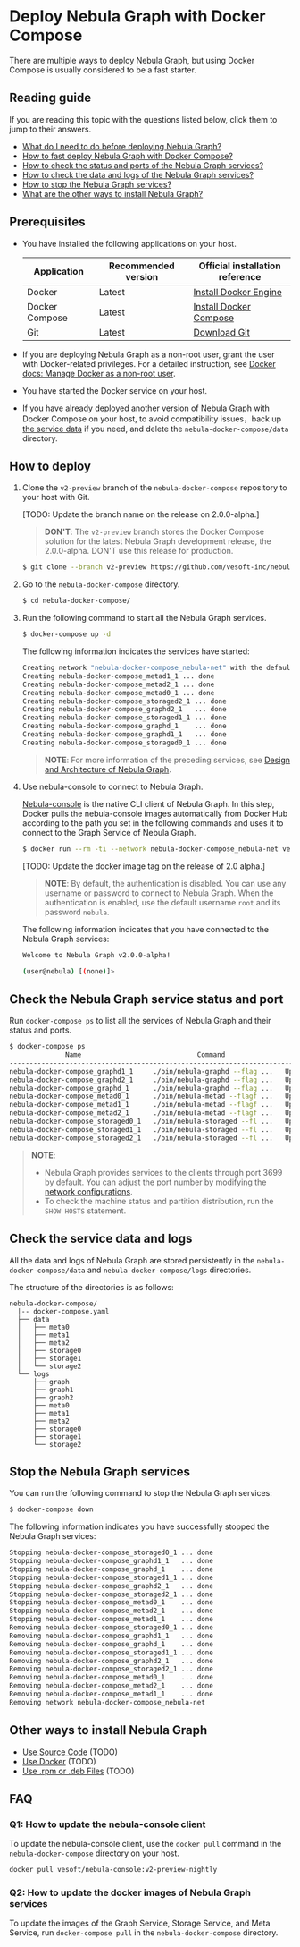 # Deploy Nebula Graph with Docker Compose

There are multiple ways to deploy Nebula Graph, but using Docker Compose is usually considered to be a fast starter.

## Reading guide

If you are reading this topic with the questions listed below, click them to jump to their answers.

* [What do I need to do before deploying Nebula Graph?](#prerequisites)
* [How to fast deploy Nebula Graph with Docker Compose?](#how-to-deploy)
* [How to check the status and ports of the Nebula Graph services?](#check-the-nebula-graph-service-status-and-ports)
* [How to check the data and logs of the Nebula Graph services?](#check-the-service-data-and-logs)
* [How to stop the Nebula Graph services?](#stop-the-nebula-graph-services)
* [What are the other ways to install Nebula Graph?](#other-ways-to-install-nebula-graph)

## Prerequisites

* You have installed the following applications on your host.
  
  | Application    | Recommended version | Official installation reference                                    |
  | -------------- | ------------------- | ------------------------------------------------------------------ |
  | Docker         | Latest              | [Install Docker Engine](https://docs.docker.com/engine/install/)   |
  | Docker Compose | Latest              | [Install Docker Compose](https://docs.docker.com/compose/install/) |
  | Git            | Latest              | [Download Git](https://git-scm.com/download/)       |

* If you are deploying Nebula Graph as a non-root user, grant the user with Docker-related privileges. For a detailed instruction, see [Docker docs: Manage Docker as a non-root user](https://docs.docker.com/engine/install/linux-postinstall/#manage-docker-as-a-non-root-user).

* You have started the Docker service on your host.

* If you have already deployed another version of Nebula Graph with Docker Compose on your host, to avoid compatibility issues，back up [the service data](#check-the-service-data-and-logs) if you need, and delete the `nebula-docker-compose/data` directory.

## How to deploy

1. Clone the `v2-preview` branch of the `nebula-docker-compose` repository to your host with Git.

    [TODO: Update the branch name on the release on 2.0.0-alpha.]

    > **DON'T**: The `v2-preview` branch stores the Docker Compose solution for the latest Nebula Graph development release, the 2.0.0-alpha. DON'T use this release for production.

    ```bash
    $ git clone --branch v2-preview https://github.com/vesoft-inc/nebula-docker-compose.git
    ```

2. Go to the `nebula-docker-compose` directory.

    ```bash
    $ cd nebula-docker-compose/
    ```

3. Run the following command to start all the Nebula Graph services.

    ```bash
    $ docker-compose up -d
    ```

    The following information indicates the services have started:

    ```bash
    Creating network "nebula-docker-compose_nebula-net" with the default driver
    Creating nebula-docker-compose_metad1_1 ... done
    Creating nebula-docker-compose_metad2_1 ... done
    Creating nebula-docker-compose_metad0_1 ... done
    Creating nebula-docker-compose_storaged2_1 ... done
    Creating nebula-docker-compose_graphd2_1   ... done
    Creating nebula-docker-compose_storaged1_1 ... done
    Creating nebula-docker-compose_graphd_1    ... done
    Creating nebula-docker-compose_graphd1_1   ... done
    Creating nebula-docker-compose_storaged0_1 ... done
    ```

    >**NOTE**: For more information of the preceding services, see [Design and Architecture of Nebula Graph](https://docs.nebula-graph.io/manual-EN/1.overview/3.design-and-architecture/1.design-and-architecture/).

4. Use nebula-console to connect to Nebula Graph.

    [Nebula-console](https://github.com/vesoft-inc/nebula-console) is the native CLI client of Nebula Graph. In this step, Docker pulls the nebula-console images automatically from Docker Hub according to the path you set in the following commands and uses it to connect to the Graph Service of Nebula Graph.
    <!-- You can use other clients to connect to Nebula Graph instead of Nebula-console, such as [Nebula Graph Studio](https://github.com/vesoft-inc/nebula-web-docker) and [clients for different programming languages](https://docs.nebula-graph.io/manual-EN/1.overview/2.quick-start/3.supported-clients/). -->

    ```bash
    $ docker run --rm -ti --network nebula-docker-compose_nebula-net vesoft/nebula-console:v2-preview-nightly --address=graphd --port=3699 -u <username> -p <password>
    ```

    [TODO: Update the docker image tag on the release of 2.0 alpha.]

    >**NOTE**: By default, the authentication is disabled. You can use any username or password to connect to Nebula Graph. When the authentication is enabled, use the default username `root` and its password `nebula`.

    The following information indicates that you have connected to the Nebula Graph services:

    ```bash
    Welcome to Nebula Graph v2.0.0-alpha!

    (user@nebula) [(none)]>
    ```

## Check the Nebula Graph service status and port

Run `docker-compose ps` to list all the services of Nebula Graph and their status and ports.

```bash
$ docker-compose ps
              Name                             Command                  State                                                Ports                                         
---------------------------------------------------------------------------------------------------------------------------------------------------------------------------
nebula-docker-compose_graphd1_1     ./bin/nebula-graphd --flag ...   Up (healthy)   0.0.0.0:32776->13000/tcp, 0.0.0.0:32772->13002/tcp, 0.0.0.0:32780->3699/tcp            
nebula-docker-compose_graphd2_1     ./bin/nebula-graphd --flag ...   Up (healthy)   0.0.0.0:32769->13000/tcp, 0.0.0.0:32768->13002/tcp, 0.0.0.0:32773->3699/tcp            
nebula-docker-compose_graphd_1      ./bin/nebula-graphd --flag ...   Up (healthy)   0.0.0.0:32791->13000/tcp, 0.0.0.0:32788->13002/tcp, 0.0.0.0:32794->3699/tcp            
nebula-docker-compose_metad0_1      ./bin/nebula-metad --flagf ...   Up (healthy)   0.0.0.0:32793->11000/tcp, 0.0.0.0:32790->11002/tcp, 0.0.0.0:32787->45500/tcp, 45501/tcp
nebula-docker-compose_metad1_1      ./bin/nebula-metad --flagf ...   Up (healthy)   0.0.0.0:32792->11000/tcp, 0.0.0.0:32789->11002/tcp, 0.0.0.0:32786->45500/tcp, 45501/tcp
nebula-docker-compose_metad2_1      ./bin/nebula-metad --flagf ...   Up (healthy)   0.0.0.0:32785->11000/tcp, 0.0.0.0:32784->11002/tcp, 0.0.0.0:32782->45500/tcp, 45501/tcp
nebula-docker-compose_storaged0_1   ./bin/nebula-storaged --fl ...   Up (healthy)   0.0.0.0:32777->12000/tcp, 0.0.0.0:32774->12002/tcp, 0.0.0.0:32770->44500/tcp, 44501/tcp
nebula-docker-compose_storaged1_1   ./bin/nebula-storaged --fl ...   Up (healthy)   0.0.0.0:32778->12000/tcp, 0.0.0.0:32775->12002/tcp, 0.0.0.0:32771->44500/tcp, 44501/tcp
nebula-docker-compose_storaged2_1   ./bin/nebula-storaged --fl ...   Up (healthy)   0.0.0.0:32783->12000/tcp, 0.0.0.0:32781->12002/tcp, 0.0.0.0:32779->44500/tcp, 44501/tcp
```

>**NOTE**:
>
> * Nebula Graph provides services to the clients through port 3699 by default. You can adjust the port number by modifying the [network configurations](https://docs.nebula-graph.io/manual-EN/3.build-develop-and-administration/3.configurations/3.meta-config/#networking_configurations).
> * To check the machine status and partition distribution, run the `SHOW HOSTS` statement.

## Check the service data and logs

All the data and logs of Nebula Graph are stored persistently in the `nebula-docker-compose/data` and `nebula-docker-compose/logs` directories.

The structure of the directories is as follows:

```text
nebula-docker-compose/
  |-- docker-compose.yaml
  ├── data
  │   ├── meta0
  │   ├── meta1
  │   ├── meta2
  │   ├── storage0
  │   ├── storage1
  │   └── storage2
  └── logs
      ├── graph
      ├── graph1
      ├── graph2
      ├── meta0
      ├── meta1
      ├── meta2
      ├── storage0
      ├── storage1
      └── storage2
```

## Stop the Nebula Graph services

You can run the following command to stop the Nebula Graph services:

```bash
$ docker-compose down
```

The following information indicates you have successfully stopped the Nebula Graph services:

```bash
Stopping nebula-docker-compose_storaged0_1 ... done
Stopping nebula-docker-compose_graphd1_1   ... done
Stopping nebula-docker-compose_graphd_1    ... done
Stopping nebula-docker-compose_storaged1_1 ... done
Stopping nebula-docker-compose_graphd2_1   ... done
Stopping nebula-docker-compose_storaged2_1 ... done
Stopping nebula-docker-compose_metad0_1    ... done
Stopping nebula-docker-compose_metad2_1    ... done
Stopping nebula-docker-compose_metad1_1    ... done
Removing nebula-docker-compose_storaged0_1 ... done
Removing nebula-docker-compose_graphd1_1   ... done
Removing nebula-docker-compose_graphd_1    ... done
Removing nebula-docker-compose_storaged1_1 ... done
Removing nebula-docker-compose_graphd2_1   ... done
Removing nebula-docker-compose_storaged2_1 ... done
Removing nebula-docker-compose_metad0_1    ... done
Removing nebula-docker-compose_metad2_1    ... done
Removing nebula-docker-compose_metad1_1    ... done
Removing network nebula-docker-compose_nebula-net
```

## Other ways to install Nebula Graph

* [Use Source Code](TODO) (TODO)
* [Use Docker](TODO) (TODO)
* [Use .rpm or .deb Files](TODO) (TODO)

## FAQ

### Q1: How to update the nebula-console client

To update the nebula-console client, use the `docker pull` command in the `nebula-docker-compose` directory on your host.

```bash
docker pull vesoft/nebula-console:v2-preview-nightly
```

### Q2: How to update the docker images of Nebula Graph services

To update the images of the Graph Service, Storage Service, and Meta Service, run `docker-compose pull` in the `nebula-docker-compose` directory.
